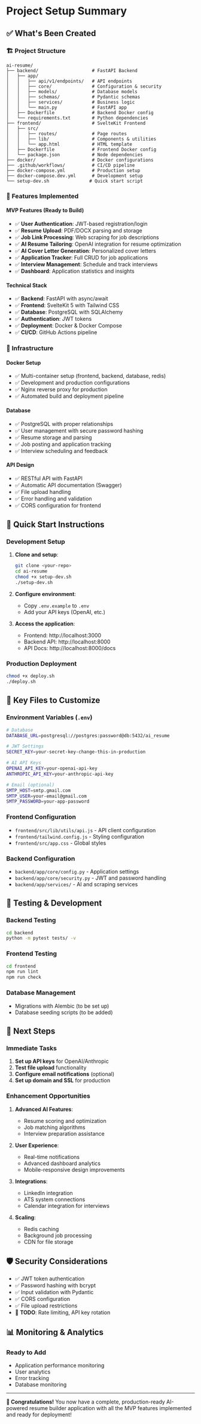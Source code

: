 # Project Setup Summary

## ✅ What's Been Created

### 🏗️ **Project Structure**
```
ai-resume/
├── backend/                    # FastAPI Backend
│   ├── app/
│   │   ├── api/v1/endpoints/   # API endpoints
│   │   ├── core/               # Configuration & security
│   │   ├── models/             # Database models
│   │   ├── schemas/            # Pydantic schemas
│   │   ├── services/           # Business logic
│   │   └── main.py             # FastAPI app
│   ├── Dockerfile              # Backend Docker config
│   └── requirements.txt        # Python dependencies
├── frontend/                   # SvelteKit Frontend
│   ├── src/
│   │   ├── routes/             # Page routes
│   │   ├── lib/                # Components & utilities
│   │   └── app.html            # HTML template
│   ├── Dockerfile              # Frontend Docker config
│   └── package.json            # Node dependencies
├── docker/                     # Docker configurations
├── .github/workflows/          # CI/CD pipeline
├── docker-compose.yml          # Production setup
├── docker-compose.dev.yml      # Development setup
└── setup-dev.sh               # Quick start script
```

### 🚀 **Features Implemented**

#### **MVP Features (Ready to Build)**
- ✅ **User Authentication**: JWT-based registration/login
- ✅ **Resume Upload**: PDF/DOCX parsing and storage
- ✅ **Job Link Processing**: Web scraping for job descriptions
- ✅ **AI Resume Tailoring**: OpenAI integration for resume optimization
- ✅ **AI Cover Letter Generation**: Personalized cover letters
- ✅ **Application Tracker**: Full CRUD for job applications
- ✅ **Interview Management**: Schedule and track interviews
- ✅ **Dashboard**: Application statistics and insights

#### **Technical Stack**
- ✅ **Backend**: FastAPI with async/await
- ✅ **Frontend**: SvelteKit 5 with Tailwind CSS
- ✅ **Database**: PostgreSQL with SQLAlchemy
- ✅ **Authentication**: JWT tokens
- ✅ **Deployment**: Docker & Docker Compose
- ✅ **CI/CD**: GitHub Actions pipeline

### 🔧 **Infrastructure**

#### **Docker Setup**
- ✅ Multi-container setup (frontend, backend, database, redis)
- ✅ Development and production configurations
- ✅ Nginx reverse proxy for production
- ✅ Automated build and deployment pipeline

#### **Database**
- ✅ PostgreSQL with proper relationships
- ✅ User management with secure password hashing
- ✅ Resume storage and parsing
- ✅ Job posting and application tracking
- ✅ Interview scheduling and feedback

#### **API Design**
- ✅ RESTful API with FastAPI
- ✅ Automatic API documentation (Swagger)
- ✅ File upload handling
- ✅ Error handling and validation
- ✅ CORS configuration for frontend

## 🎯 **Quick Start Instructions**

### **Development Setup**
1. **Clone and setup**:
   ```bash
   git clone <your-repo>
   cd ai-resume
   chmod +x setup-dev.sh
   ./setup-dev.sh
   ```

2. **Configure environment**:
   - Copy `.env.example` to `.env`
   - Add your API keys (OpenAI, etc.)

3. **Access the application**:
   - Frontend: http://localhost:3000
   - Backend API: http://localhost:8000
   - API Docs: http://localhost:8000/docs

### **Production Deployment**
```bash
chmod +x deploy.sh
./deploy.sh
```

## 🔑 **Key Files to Customize**

### **Environment Variables** (`.env`)
```bash
# Database
DATABASE_URL=postgresql://postgres:password@db:5432/ai_resume

# JWT Settings
SECRET_KEY=your-secret-key-change-this-in-production

# AI API Keys
OPENAI_API_KEY=your-openai-api-key
ANTHROPIC_API_KEY=your-anthropic-api-key

# Email (optional)
SMTP_HOST=smtp.gmail.com
SMTP_USER=your-email@gmail.com
SMTP_PASSWORD=your-app-password
```

### **Frontend Configuration**
- `frontend/src/lib/utils/api.js` - API client configuration
- `frontend/tailwind.config.js` - Styling configuration
- `frontend/src/app.css` - Global styles

### **Backend Configuration**
- `backend/app/core/config.py` - Application settings
- `backend/app/core/security.py` - JWT and password handling
- `backend/app/services/` - AI and scraping services

## 🧪 **Testing & Development**

### **Backend Testing**
```bash
cd backend
python -m pytest tests/ -v
```

### **Frontend Testing**
```bash
cd frontend
npm run lint
npm run check
```

### **Database Management**
- Migrations with Alembic (to be set up)
- Database seeding scripts (to be added)

## 🔮 **Next Steps**

### **Immediate Tasks**
1. **Set up API keys** for OpenAI/Anthropic
2. **Test file upload** functionality
3. **Configure email notifications** (optional)
4. **Set up domain and SSL** for production

### **Enhancement Opportunities**
1. **Advanced AI Features**:
   - Resume scoring and optimization
   - Job matching algorithms
   - Interview preparation assistance

2. **User Experience**:
   - Real-time notifications
   - Advanced dashboard analytics
   - Mobile-responsive design improvements

3. **Integrations**:
   - LinkedIn integration
   - ATS system connections
   - Calendar integration for interviews

4. **Scaling**:
   - Redis caching
   - Background job processing
   - CDN for file storage

## 🛡️ **Security Considerations**

- ✅ JWT token authentication
- ✅ Password hashing with bcrypt
- ✅ Input validation with Pydantic
- ✅ CORS configuration
- ✅ File upload restrictions
- 🔄 **TODO**: Rate limiting, API key rotation

## 📊 **Monitoring & Analytics**

### **Ready to Add**
- Application performance monitoring
- User analytics
- Error tracking
- Database monitoring

---

**🎉 Congratulations!** You now have a complete, production-ready AI-powered resume builder application with all the MVP features implemented and ready for deployment!
